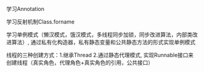 学习Annotation

学习反射机制Class.forname

学习单例模式（懒汉模式，饿汉模式，多线程同步加锁，同步改进算法，内部类改进算法）,
通过私有化构造器，私有静态变量和公共静态方法的形式实现单例模式

线程的三种创建方式：1.继承Thread 2.通过静态代理模式,
实现Runnable接口来创建线程（真实角色，代理角色+真实角色的引用，公共接口）
